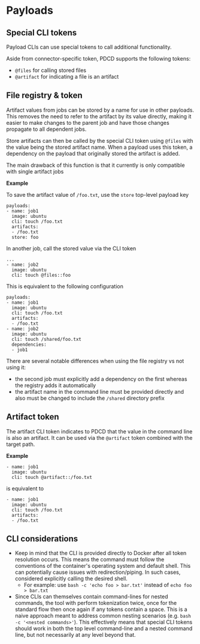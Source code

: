# Payloads

## Special CLI tokens

Payload CLIs can use special tokens to call additional functionality.

Aside from connector-specific token, PDCD supports the following tokens:

- `@files` for calling stored files
- `@artifact` for indicating a file is an artifact


## File registry & token

Artifact values from jobs can be stored by a name for use in other payloads. This removes the need to refer to the artifact by its value directly, making it easier to make changes to the parent job and have those changes propagate to all dependent jobs.

Store artifacts can then be called by the special CLI token using `@files` with the value being the stored artifact name. When a payload uses this token, a dependency on the payload that originally stored the artifact is added.

The main drawback of this function is that it currently is only compatible with single artifact jobs

**Example**

To save the artifact value of `/foo.txt`, use the `store` top-level payload key

```
payloads:
- name: job1
  image: ubuntu
  cli: touch /foo.txt
  artifacts:
  - /foo.txt
  store: foo
```

In another job, call the stored value via the CLI token

```
...
- name: job2
  image: ubuntu
  cli: touch @files::foo
```

This is equivalent to the following configuration

```
payloads:
- name: job1
  image: ubuntu
  cli: touch /foo.txt
  artifacts:
  - /foo.txt
- name: job2
  image: ubuntu
  cli: touch /shared/foo.txt
  dependencies:
  - job1
```

There are several notable differences when using the file registry vs not using it:

- the second job must explicitly add a dependency on the first whereas the registry adds it automatically
- the artifact name in the command line must be provided directly and also must be changed to include the `/shared` directory prefix

## Artifact token

The artifact CLI token indicates to PDCD that the value in the command line is also an artifact. It can be used via the `@artifact` token combined with the target path.

**Example**

```
- name: job1
  image: ubuntu
  cli: touch @artifact::/foo.txt
```

is equivalent to 

```
- name: job1
  image: ubuntu
  cli: touch /foo.txt
  artifacts:
  - /foo.txt
```

## CLI considerations

- Keep in mind that the CLI is provided directly to Docker after all token resolution occurs. This means the command must follow the conventions of the container's operating system and default shell. This can potentially cause issues with redirection/piping. In such cases, considered explicitly calling the desired shell. 
    - For example: use `bash -c 'echo foo > bar.txt'` instead of `echo foo > bar.txt`
- Since CLIs can themselves contain command-lines for nested commands, the tool with perform tokenization twice, once for the standard flow then once again if any tokens contain a space. This is a naive approach meant to address common nesting scenarios (e.g. `bash -c '<nested commands>'`). This effectively means that special CLI tokens should work in both the top level command-line and a nested command line, but not necessarily at any level beyond that.

